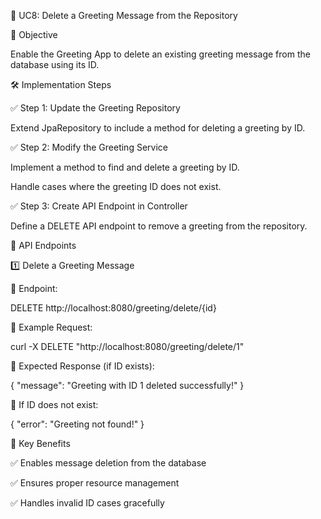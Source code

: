 📝 UC8: Delete a Greeting Message from the Repository

🎯 Objective

Enable the Greeting App to delete an existing greeting message from the database using its ID.

🛠 Implementation Steps

✅ Step 1: Update the Greeting Repository

Extend JpaRepository to include a method for deleting a greeting by ID.

✅ Step 2: Modify the Greeting Service

Implement a method to find and delete a greeting by ID.

Handle cases where the greeting ID does not exist.

✅ Step 3: Create API Endpoint in Controller

Define a DELETE API endpoint to remove a greeting from the repository.

🔗 API Endpoints

1️⃣ Delete a Greeting Message

🔹 Endpoint:

DELETE http://localhost:8080/greeting/delete/{id}

🔹 Example Request:

curl -X DELETE "http://localhost:8080/greeting/delete/1"

🔹 Expected Response (if ID exists):

{
"message": "Greeting with ID 1 deleted successfully!"
}

🔹 If ID does not exist:

{
"error": "Greeting not found!"
}

🎯 Key Benefits

✅ Enables message deletion from the database

✅ Ensures proper resource management

✅ Handles invalid ID cases gracefully

